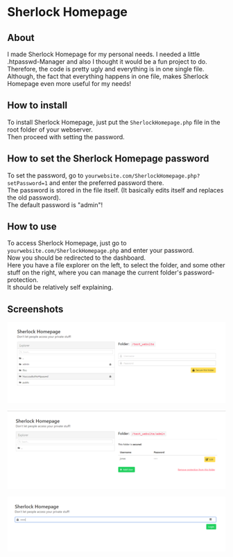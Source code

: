# Sherlock Homepage

## About

I made Sherlock Homepage for my personal needs. I needed a little .htpasswd-Manager and also I thought it would be a fun project to do.  
Therefore, the code is pretty ugly and everything is in one single file.  
Although, the fact that everything happens in one file, makes Sherlock Homepage even more useful for my needs!

## How to install

To install Sherlock Homepage, just put the `SherlockHomepage.php` file in the root folder of your webserver.  
Then proceed with setting the password.

## How to set the Sherlock Homepage password

To set the password, go to `yourwebsite.com/SherlockHomepage.php?setPassword=1` and enter the preferred password there.  
The password is stored in the file itself. (It basically edits itself and replaces the old password).  
The default password is "admin"!

## How to use

To access Sherlock Homepage, just go to `yourwebsite.com/SherlockHomepage.php` and enter your password.  
Now you should be redirected to the dashboard.  
Here you have a file explorer on the left, to select the folder, and some other stuff on the right, where you can manage the current folder's password-protection.  
It should be relatively self explaining.

## Screenshots

![Screenshot 1](screenshots/screenshot1.png)

![Screenshot 2](screenshots/screenshot2.png)

![Screenshot 3](screenshots/screenshot3.png)
